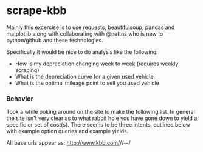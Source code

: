 scrape-kbb
==========

Mainly this excercise is to use requests, beautifulsoup, pandas and matplotlib along with collaborating with @nettns who is new to python/github and these technologies.

Specifically it would be nice to do analysis like the following:
 - How is my depreciation changing week to week (requires weekly scraping)
 - What is the depreciation curve for a given used vehicle
 - What is the optimal mileage point to sell you used vehicle

### Behavior ###
Took a while poking around on the site to make the following list. In general the site isn't very clear as to what rabbit hole you have gone down to yield a specific or set of cost(s). There seems to be three intents, outlined below with example option queries and example yields.

All base urls appear as: http://www.kbb.com/<make>/<model>/<year>-<make>-<model>/<style>/

Intent : buy-new
 - pricetype : none
-- yields : MSRP, Fair Purchase Price, Dealer Invoice

Intent : buy-used
 - pricetype : Certified Pre Owned (cpo) (?intent=buy-used&pricetype=cpo)
 -- yields : Single Price [Excellent]
 - pricetype : Suggested Retail (retail) (?intent=buy-used&pricetype=retail)
 -- yields : Single Price [Excellent]
 - pricetype : Private Party (private-party) (?intent=buy-used&pricetype=private-party)
 -- yields : List of Prices, [Excellent, Very Good, Good, Fair] Price

Intent : trade-in-sell
 - pricetype : Trade In Value (trade-in) (?intent=trade-in-sell&pricetype=trade-in)
 -- yields : List of Prices, [Excellent, Very Good, Good, Fair] Price
 - pricetype : Private Party (private-party) (?intent=trade-in-sell&pricetype=private-party)
 -- yields : List of Prices, [Excellent, Very Good, Good, Fair] Price

### References ###
 - http://www.r-bloggers.com/how-to-buy-a-used-car-with-r-part-1/